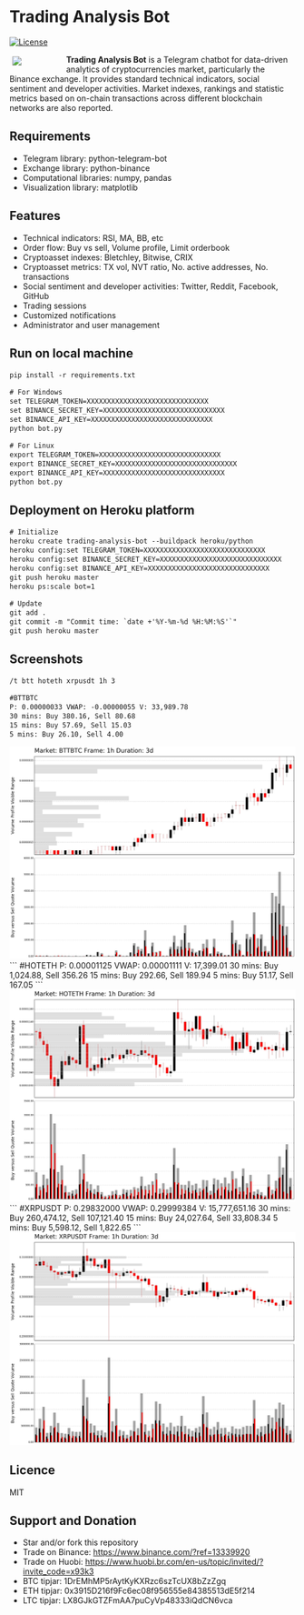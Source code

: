 # Trading Analysis Bot

[![License](https://img.shields.io/badge/license-MIT-blue.svg)](https://opensource.org/licenses/MIT)

<a href="https://t.me/trading_analysis_bot"><img src="https://github.com/trinhvv/trading-analysis-bot/blob/master/docs/img/avatar.png" align="left" hspace="5" vspace="3" width="90"></a>

**Trading Analysis Bot** is a Telegram chatbot for data-driven analytics of cryptocurrencies market, particularly the Binance exchange. It provides standard technical indicators, social sentiment and developer activities. Market indexes, rankings and statistic metrics based on on-chain transactions across different blockchain networks are also reported.

## Requirements

- Telegram library: python-telegram-bot
- Exchange library: python-binance
- Computational libraries: numpy, pandas
- Visualization library: matplotlib

## Features

- Technical indicators: RSI, MA, BB, etc
- Order flow: Buy vs sell, Volume profile, Limit orderbook
- Cryptoasset indexes: Bletchley, Bitwise, CRIX
- Cryptoasset metrics: TX vol, NVT ratio, No. active addresses, No. transactions
- Social sentiment and developer activities: Twitter, Reddit, Facebook, GitHub
- Trading sessions
- Customized notifications
- Administrator and user management

## Run on local machine

```
pip install -r requirements.txt
```

```
# For Windows
set TELEGRAM_TOKEN=XXXXXXXXXXXXXXXXXXXXXXXXXXXXXX 
set BINANCE_SECRET_KEY=XXXXXXXXXXXXXXXXXXXXXXXXXXXXXX 
set BINANCE_API_KEY=XXXXXXXXXXXXXXXXXXXXXXXXXXXXXX
python bot.py
```

```
# For Linux
export TELEGRAM_TOKEN=XXXXXXXXXXXXXXXXXXXXXXXXXXXXXX 
export BINANCE_SECRET_KEY=XXXXXXXXXXXXXXXXXXXXXXXXXXXXXX 
export BINANCE_API_KEY=XXXXXXXXXXXXXXXXXXXXXXXXXXXXXX
python bot.py
```

## Deployment on Heroku platform

```
# Initialize
heroku create trading-analysis-bot --buildpack heroku/python
heroku config:set TELEGRAM_TOKEN=XXXXXXXXXXXXXXXXXXXXXXXXXXXXXX
heroku config:set BINANCE_SECRET_KEY=XXXXXXXXXXXXXXXXXXXXXXXXXXXXXX 
heroku config:set BINANCE_API_KEY=XXXXXXXXXXXXXXXXXXXXXXXXXXXXXX
git push heroku master
heroku ps:scale bot=1 
```

```
# Update
git add .
git commit -m "Commit time: `date +'%Y-%m-%d %H:%M:%S'`"
git push heroku master
```

## Screenshots

```
/t btt hoteth xrpusdt 1h 3
```
```
#BTTBTC
P: 0.00000033 VWAP: -0.00000055 V: 33,989.78
30 mins: Buy 380.16, Sell 80.68
15 mins: Buy 57.69, Sell 15.03
5 mins: Buy 26.10, Sell 4.00
```
<img src="docs/img/1.jpg" width="700">
```
#HOTETH
P: 0.00001125 VWAP: 0.00001111 V: 17,399.01
30 mins: Buy 1,024.88, Sell 356.26
15 mins: Buy 292.66, Sell 189.94
5 mins: Buy 51.17, Sell 167.05
```
<img src="docs/img/2.jpg" width="700">
```
#XRPUSDT
P: 0.29832000 VWAP: 0.29999384 V: 15,777,651.16
30 mins: Buy 260,474.12, Sell 107,121.40
15 mins: Buy 24,027.64, Sell 33,808.34
5 mins: Buy 5,598.12, Sell 1,822.65
```
<img src="docs/img/3.jpg" width="700">

## Licence
MIT

## Support and Donation

- Star and/or fork this repository
- Trade on Binance: https://www.binance.com/?ref=13339920
- Trade on Huobi: https://www.huobi.br.com/en-us/topic/invited/?invite_code=x93k3
- BTC tipjar: 1DrEMhMP5rAytKyKXRzc6szTcUX8bZzZgq
- ETH tipjar: 0x3915D216f9Fc6ec08f956555e84385513dE5f214
- LTC tipjar: LX8GJkGTZFmAA7puCyVp48333iQdCN6vca

